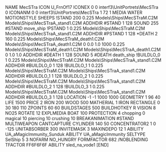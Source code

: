 NAME MecSTra
ICON U_FrnOf17
ICONEX 0 0 interf3\UnitPortrets\MecSTra 0
ICONANM 0 0 interf3\UnitPortrets\MecSTra 1 72 1
MEDIA WATER
MOTIONSTYLE SHEEPS
!STAND   200 0.225 Models\Ships\MecSTraM.C2M Models\Ships\MecSTraA_stand1.C2M
ADDHDIR #STAND 1 128
SOUND 255 #STAND move_ship
!PSTAND   1 0.225 Models\Ships\MecSTraM.C2M Models\Ships\MecSTraA_stand1.C2M
ADDHDIR #PSTAND 1 128
*DEATH   2 160 0.225 Models\Ships\MecSTraM_death1.C2M Models\Ships\MecSTraA_death1.C2M 0 0.0 1.0 1000  0.225 Models\Ships\MecSTraM_death1.C2M Models\Ships\MecSTraA_death1.C2M 0 1.0 1.0
ADDHDIR #DEATH 1 128
SOUND 5 #DEATH death_ship
!BUILDLO_0 1 0.225 Models\Ships\MecSTraM.C2M Models\Ships\MecSTraA_stand1.C2M
ADDHDIR #BUILDLO_0 1 128
!BUILDLO_1 1 0.225 Models\Ships\MecSTraM.C2M Models\Ships\MecSTraA_stand1.C2M
ADDHDIR #BUILDLO_1 1 128
!BUILDLO_2 1 0.225 Models\Ships\MecSTraM.C2M Models\Ships\MecSTraA_stand1.C2M
ADDHDIR #BUILDLO_2 1 128
!BUILDLO_3 1 0.225 Models\Ships\MecSTraM.C2M Models\Ships\MecSTraA_stand1.C2M
ADDHDIR #BUILDLO_3 1 128
LOCATION -1 -1 1000 1000
GEOMETRY 1 96 40
LIFE     1500
PRICE 2 IRON 200 WOOD 500
MATHERIAL 1 IRON
RECTANGLE 0 30 180 110
ZPOINTS   60 60
BUILDSTAGES 500
BUILDHOTKEY		R
VISION 8
NO25
ROTATE 12
EXPLMEDIA BOAT 100
PROTECTION 4 chopping 0 magical 10 piercing 10 crushing 10
BREAKANIMATION #STAND
MULTIWEAPON
CANTCAPTURE
CYLINDER 140 50
CONCENTRATOR2 1   0 -125
UNITABSORBER 300
INVITEMASK 3
MAXINDEPO 12 1
ABILITY	UA_aMagicImmunity_Sunduk
ABILITY	UA_aMagicImmunity
SELTYPE SelShip 5 3
NOFARM
NO_HUNGRY
FORMFACTOR 682
/NOBLENDING
TFACTOR FF6F6F6F
ABILITY sled_na_vode1
[END]
